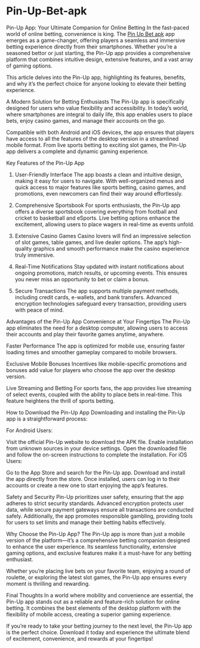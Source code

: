 # Pin-Up-Bet-apk
Pin-Up App: Your Ultimate Companion for Online Betting
In the fast-paced world of online betting, convenience is king. The <a href=https://pinupbet-bd.com/pinup-app/>Pin Up Bet apk</a> app emerges as a game-changer, offering players a seamless and immersive betting experience directly from their smartphones. Whether you’re a seasoned bettor or just starting, the Pin-Up app provides a comprehensive platform that combines intuitive design, extensive features, and a vast array of gaming options.

This article delves into the Pin-Up app, highlighting its features, benefits, and why it’s the perfect choice for anyone looking to elevate their betting experience.

A Modern Solution for Betting Enthusiasts
The Pin-Up app is specifically designed for users who value flexibility and accessibility. In today’s world, where smartphones are integral to daily life, this app enables users to place bets, enjoy casino games, and manage their accounts on the go.

Compatible with both Android and iOS devices, the app ensures that players have access to all the features of the desktop version in a streamlined mobile format. From live sports betting to exciting slot games, the Pin-Up app delivers a complete and dynamic gaming experience.

Key Features of the Pin-Up App
1. User-Friendly Interface
The app boasts a clean and intuitive design, making it easy for users to navigate. With well-organized menus and quick access to major features like sports betting, casino games, and promotions, even newcomers can find their way around effortlessly.

2. Comprehensive Sportsbook
For sports enthusiasts, the Pin-Up app offers a diverse sportsbook covering everything from football and cricket to basketball and eSports. Live betting options enhance the excitement, allowing users to place wagers in real-time as events unfold.

3. Extensive Casino Games
Casino lovers will find an impressive selection of slot games, table games, and live dealer options. The app’s high-quality graphics and smooth performance make the casino experience truly immersive.

4. Real-Time Notifications
Stay updated with instant notifications about ongoing promotions, match results, or upcoming events. This ensures you never miss an opportunity to bet or claim a bonus.

5. Secure Transactions
The app supports multiple payment methods, including credit cards, e-wallets, and bank transfers. Advanced encryption technologies safeguard every transaction, providing users with peace of mind.

Advantages of the Pin-Up App
Convenience at Your Fingertips
The Pin-Up app eliminates the need for a desktop computer, allowing users to access their accounts and play their favorite games anytime, anywhere.

Faster Performance
The app is optimized for mobile use, ensuring faster loading times and smoother gameplay compared to mobile browsers.

Exclusive Mobile Bonuses
Incentives like mobile-specific promotions and bonuses add value for players who choose the app over the desktop version.

Live Streaming and Betting
For sports fans, the app provides live streaming of select events, coupled with the ability to place bets in real-time. This feature heightens the thrill of sports betting.

How to Download the Pin-Up App
Downloading and installing the Pin-Up app is a straightforward process:

For Android Users:

Visit the official Pin-Up website to download the APK file.
Enable installation from unknown sources in your device settings.
Open the downloaded file and follow the on-screen instructions to complete the installation.
For iOS Users:

Go to the App Store and search for the Pin-Up app.
Download and install the app directly from the store.
Once installed, users can log in to their accounts or create a new one to start enjoying the app’s features.

Safety and Security
Pin-Up prioritizes user safety, ensuring that the app adheres to strict security standards. Advanced encryption protects user data, while secure payment gateways ensure all transactions are conducted safely. Additionally, the app promotes responsible gambling, providing tools for users to set limits and manage their betting habits effectively.

Why Choose the Pin-Up App?
The Pin-Up app is more than just a mobile version of the platform—it’s a comprehensive betting companion designed to enhance the user experience. Its seamless functionality, extensive gaming options, and exclusive features make it a must-have for any betting enthusiast.

Whether you’re placing live bets on your favorite team, enjoying a round of roulette, or exploring the latest slot games, the Pin-Up app ensures every moment is thrilling and rewarding.

Final Thoughts
In a world where mobility and convenience are essential, the Pin-Up app stands out as a reliable and feature-rich solution for online betting. It combines the best elements of the desktop platform with the flexibility of mobile access, creating a superior gaming experience.

If you’re ready to take your betting journey to the next level, the Pin-Up app is the perfect choice. Download it today and experience the ultimate blend of excitement, convenience, and rewards at your fingertips!
